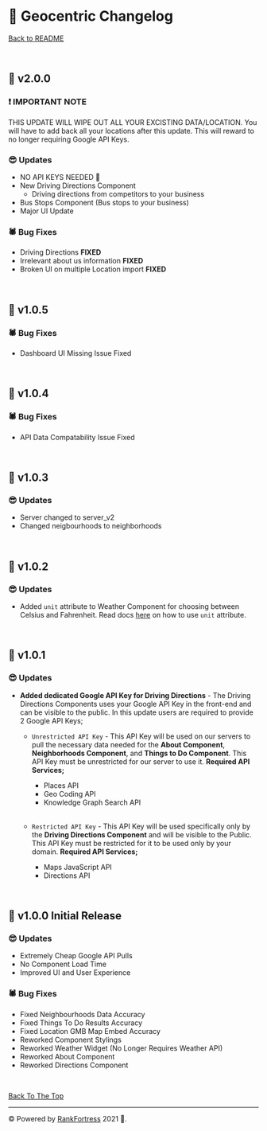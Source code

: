 # 🚩 Geocentric Changelog

[Back to README](https://github.com/francis150/geocentric#-geocentric-wp-plugin)

<p>&nbsp;</p>

## 🎯 v2.0.0

### ❗ **IMPORTANT NOTE**
THIS UPDATE WILL WIPE OUT ALL YOUR EXCISTING DATA/LOCATION. You will have to add back all your locations after this update. This will reward to no longer requiring Google API Keys.

### 😎 **Updates**
- NO API KEYS NEEDED 🤯
- New Driving Directions Component
    - Driving directions from competitors to your business
- Bus Stops Component (Bus stops to your business)
- Major UI Update

### 🕷 **Bug Fixes**
- Driving Directions **FIXED**
- Irrelevant about us information **FIXED**
- Broken UI on multiple Location import **FIXED**

<p>&nbsp;</p>

## 🎯 v1.0.5

### 🕷 **Bug Fixes**

- Dashboard UI Missing Issue Fixed

<p>&nbsp;</p>

## 🎯 v1.0.4

### 🕷 **Bug Fixes**

- API Data Compatability Issue Fixed

<p>&nbsp;</p>

## 🎯 v1.0.3

### 😎 **Updates**

- Server changed to server_v2
- Changed neigbourhoods to neighborhoods

<p>&nbsp;</p>

## 🎯 v1.0.2

### 😎 **Updates**

- Added `unit` attribute to Weather Component for choosing between Celsius and Fahrenheit. Read docs [here](https://github.com/francis150/geocentric#:~:text=unit%20%2D%20(optional)%20Use%20C%20for%20Celsius%20and%20F%20for%20Fahrenheit.) on how to use `unit` attribute.

<p>&nbsp;</p>

## 🎯 v1.0.1

### 😎 **Updates**

- **Added dedicated Google API Key for Driving Directions** - The Driving Directions Components uses your Google API Key in the front-end and can be visible to the public. In this update users are required to provide 2 Google API Keys;

    - `Unrestricted API Key` - This API Key will be used on our servers to pull the necessary data needed for the **About Component**, **Neighborhoods Component**, and **Things to Do Component**. This API Key must be unrestricted for our server to use it. **Required API Services;** 
        - Places API
        - Geo Coding API
        - Knowledge Graph Search API
        
        <br>

    - `Restricted API Key` - This API Key will be used specifically only by the **Driving Directions Component** and will be visible to the Public. This API Key must be restricted for it to be used only by your domain. **Required API Services;** 
        - Maps JavaScript API
        - Directions API

<p>&nbsp;</p>

## 🎯 v1.0.0 Initial Release

### 😎 **Updates**

- Extremely Cheap Google API Pulls
- No Component Load Time
- Improved UI and User Experience

### 🕷 **Bug Fixes**

- Fixed Neighbourhoods Data Accuracy
- Fixed Things To Do Results Accuracy
- Fixed Location GMB Map Embed Accuracy
- Reworked Component Stylings
- Reworked Weather Widget (No Longer Requires Weather API)
- Reworked About Component
- Reworked Directions Component

<p>&nbsp;</p>

[Back To The Top](#-geocentric-changelog)

---

© Powered by [RankFortress](https://rankfortress.com/) 2021 🤟.
